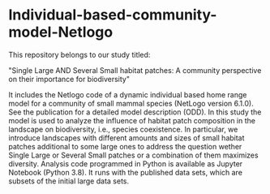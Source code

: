 # Individual-based-community-model-Netlogo

This repository belongs to our study titled:

"Single Large AND Several Small habitat patches: A community perspective on their importance for biodiversity"

It includes the Netlogo code of a dynamic individual based home range model for a community of small mammal species (NetLogo version 6.1.0). See the publication for a detailed model description (ODD). In this study the model is used to analyze the influence of habitat patch composition in the landscape on biodiversity, i.e., species coexistence. In particular, we introduce landscapes with different amounts and sizes of small habitat patches additional to some large ones to address the question wether Single Large or Several Small patches or a combination of them maximizes diversity. 
Analysis code programmed in Python is available as Jupyter Notebook (Python 3.8). It runs with the published data sets, which are subsets of the initial large data sets.

